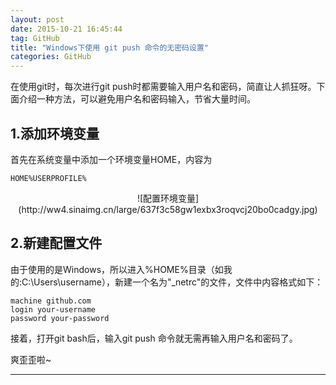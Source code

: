 ```yaml
---
layout: post
date: 2015-10-21 16:45:44
tag: GitHub
title: "Windows下使用 git push 命令的无密码设置"
categories: GitHub
---
```


在使用git时，每次进行git push时都需要输入用户名和密码，简直让人抓狂呀。下面介绍一种方法，可以避免用户名和密码输入，节省大量时间。

## 1.添加环境变量

首先在系统变量中添加一个环境变量HOME，内容为

```
HOME%USERPROFILE%
```

<center>
![配置环境变量](http://ww4.sinaimg.cn/large/637f3c58gw1exbx3roqvcj20bo0cadgy.jpg)
</center>

<!-- more -->
## 2.新建配置文件

由于使用的是Windows，所以进入%HOME%目录（如我的:C:\Users\username），新建一个名为"_netrc"的文件，文件中内容格式如下：

```
machine github.com
login your-username
password your-password
```

接着，打开git bash后，输入git push 命令就无需再输入用户名和密码了。

爽歪歪啦~


---

